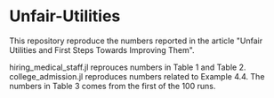 # Unfair-Utilities
This repository reproduce the numbers reported in the article "Unfair Utilities and First Steps Towards Improving Them".

hiring_medical_staff.jl reprouces numbers in Table 1 and Table 2.
college_admission.jl reproduces numbers related to Example 4.4. The numbers in Table 3 comes from the first of the 100 runs.
